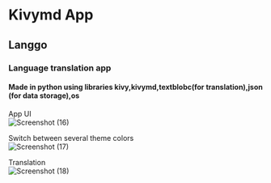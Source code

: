 # Kivymd App

<H2>Langgo</H2>

<h3>Language translation app</h3>
<h4>Made in python using libraries kivy,kivymd,textblobc(for translation),json (for data storage),os</h4>

App UI
<br>
![Screenshot (16)](https://user-images.githubusercontent.com/89126855/158345440-3f1ff1c9-c417-4200-9c10-05db74a198ac.png)

Switch between several theme colors
<br>
![Screenshot (17)](https://user-images.githubusercontent.com/89126855/158345580-a8a83dbd-33ec-44f8-8b1d-6b02cdb5b7c9.png)

Translation 
<br>
![Screenshot (18)](https://user-images.githubusercontent.com/89126855/158345735-356861cc-8e80-4f56-85e3-1d79dfdef3eb.png)
